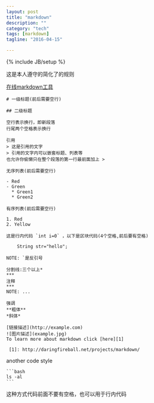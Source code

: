 ```yaml
---
layout: post
title: "markdown"
description: ""
category: "tech"
tags: [markdown]
tagline: "2016-04-15"

---
```

{% include JB/setup %}

这是本人遵守的简化了的规则

[在线markdown工具](http://jrmoran.com/playground/markdown-live-editor/) 

    # 一级标题(前后需要空行)

    ## 二级标题

    空行表示换行，即新段落
    行尾两个空格表示换行

    引用
    > 这是引用的文字
    > 引用的文字内可以嵌套标题、列表等
    也允许你偷懒只在整个段落的第一行最前面加上 >

    无序列表(前后需要空行)

    - Red
    - Green
      * Green1
      * Green2

    有序列表(前后需要空行)

    1. Red
    2. Yellow

    这是行内代码 `int i=0` ，以下是区块代码(4个空格,前后要有空格)

        String str="hello";

    NOTE: `是反引号

    分割线:三个以上*
    ***
    注释
    ***
    NOTE: ... 

    强调
    **粗体**
    *斜体*

    [链接描述](http://example.com)
    ![图片描述](example.jpg)
    To learn more about markdown click [here][1]

     [1]: http://daringfireball.net/projects/markdown/

another code style

    ```bash
    ls -al
    ```

这种方式代码前面不要有空格，也可以用于行内代码
